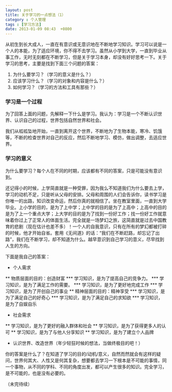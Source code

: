 ```yaml
---
layout: post
title: 关于学习的一点想法（1）
category : 个人管理
tags : [学习方法]
date: 2013-01-09 08:43  +0800
---
```


从初生到长大成人，一直在有意识或无意识地在不断地学习知识。学习可以说是一个人的本能，为了适应环境，你不得不去学习。虽然从小学到大学，一直到毕业从事工作，无时无刻都在不断学习，但是关于学习本身，却没有好好思考一下。关于学习的思考，主要是找到下面三个问题的答案：

1. 为什么要学习？（学习的意义是什么？）   
2. 应该学习什么？（学习的对象和内容是什么？）  
3. 如何学习？（学习的方法和工具有那些？）  

### 学习是一个过程

为了回答上面的问题，先解释一下什么是学习。我认为：学习是一个不断认识世界、认识自己的过程，世界包括自然世界和社会。

我们从呱呱坠地开始，一直到离开这个世界，不断地为了生物本能，寒冷、饥饿等，不断的检查世界对自己的反应，然后不断地学习、模仿，做出调整，去适应世界。

### 学习的意义

为什么要学习？每个人在不同的时期，应该都有不同的答案，只是可能没有意识到。

还记得小的时候，上学简直就是一种受罪，因为我么不知道我们为什么要去上学，学习的动机不足，只是听从父母的安排。父母和周围的人们会告诉你，读书学习是你唯一的出路，知识改变命运，然后你真的就相信了。坐在教室里面，一直到大学毕业。上小学的目的，是为了上中学；上中学的目的是为了上高中；上高中的目的是为了上一个重点大学；上大学的目的是为了找到一份好工作；找一份好工作就意味着你过上了正常人的体面生活。完全就是一场梦幻之旅，这简直就是过去中国教育的悲剧（现在估计也差不多）！一个人的自我意识，只有在所有的梦幻都被打碎的时候，他才开始自省。套用《无间道》的话：“我们在不断赶路，却忘记了出路”，我们在不断学习，却不知道为什么。越早意识到自己学习的意义，尽早找到人生的方向。

下面是我自己的答案：

* 个人需求

** 物质层面的目的：创造财富
*** 学习知识，是为了提高自己的竞争力。
*** 学习知识，是为了满足工作的需要。
*** 学习知识，是为了更好地完成工作
*** 学习知识，是为了开创自己的事业
** 精神层面的目的：精神享受
*** 学习知识，是为了满足自己的好奇心
*** 学习知识，是为了满足自己的求知欲
*** 学习知识，是为了自娱自乐

* 社会需求

** 学习知识，是为了更好的融入群体和社会
** 学习知识，是为了获得更多人的认可
** 学习知识，是为了与他人分享知识
** 学习知识，是为了建立个人品牌

* 认识世界、改造世界（年少轻狂时候的想法，当做终极目的吧！）

你的答案是什么了？在知道了学习的目的/动机/意义，自然而然就会有这样的疑问，世界何其大、人性又是何其复杂，想要都去学习一下根本是不可能的事情，同一个事物，从不同的学科、不同的角度出发，都可以产生很多的知识。完全学习，是不可能的，也是没有必要的。

（未完待续）